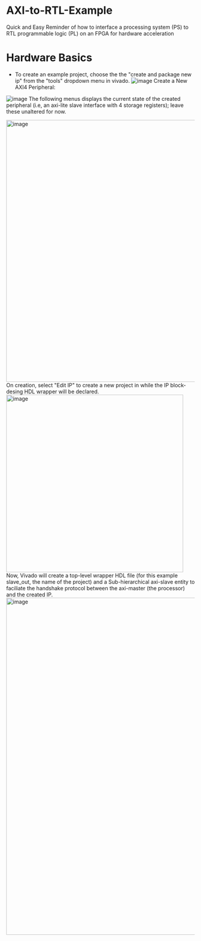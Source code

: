 # AXI-to-RTL-Example
Quick and Easy Reminder of how to interface a processing system (PS) to RTL programmable logic (PL) on an FPGA for hardware acceleration

# Hardware Basics
- To create an example project, choose the the "create and package new ip" from the "tools" dropdown menu in vivado.
![image](https://github.com/user-attachments/assets/11a137b7-8d17-42aa-8a01-c656a2646d55)
Create a New AXI4 Peripheral:

![image](https://github.com/user-attachments/assets/06ef9ebc-9cba-47e1-a57a-565deb18e87d)
The following menus displays the current state of the created peripheral (i.e, an axi-lite slave interface with 4 storage registers); leave these unaltered for now.

<img width="698" alt="image" src="https://github.com/user-attachments/assets/bb3d6a6a-f466-4f7e-9b59-b722f15ca779" />
On creation, select "Edit IP" to create a new project in while the IP block-desing HDL wrapper will be declared.

<img width="473" alt="image" src="https://github.com/user-attachments/assets/213c1b3a-3fac-45d0-aebc-2e209e614d70" />
Now, Vivado will create a top-level wrapper HDL file (for this example slave_out, the name of the project) and a Sub-hierarchical axi-slave entity to faciliate the handshake protocol between the axi-master (the processor) and the created IP.

<img width="898" alt="image" src="https://github.com/user-attachments/assets/8a7b50f5-93bf-4481-b289-b392027b8cdc" />




